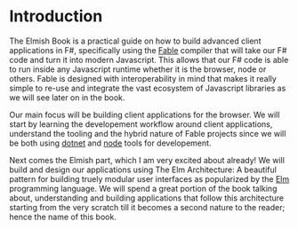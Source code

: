 # Introduction

The Elmish Book is a practical guide on how to build advanced client applications in F#, specifically using the [Fable](http://fable.io) compiler that will take our F# code and turn it into modern Javascript. This allows that our F# code is able to run inside any Javascript runtime whether it is the browser, node or others. Fable is designed with interoperability in mind that makes it really simple to re-use and integrate the vast ecosystem of Javascript libraries as we will see later on in the book.

Our main focus will be building client applications for the browser. We will start by learning the developement workflow around client applications, understand the tooling and the hybrid nature of Fable projects since we will be both using [dotnet](https://dotnet.github.io/) and [node](https://nodejs.org/en/) tools for developement. 

Next comes the Elmish part, which I am very excited about already! We will build and design our applications using The Elm Architecture: A beautiful pattern for building truely modular user interfaces as popularized by the [Elm](http://elm-lang.org/) programming language. We will spend a great portion of the book talking about, understanding and building applications that follow this architecture starting from the very scratch till it becomes a second nature to the reader; hence the name of this book.